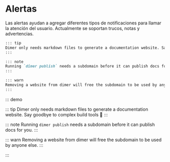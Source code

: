 <!-- markdownlint-disable MD031-->

# Alertas

Las alertas ayudan a agregar diferentes tipos de notificaciones para llamar la atención del usuario. Actualmente se soportan trucos, notas y advertencias.

<!-- prettier-ignore -->
```markdown
::: tip
Dimer only needs markdown files to generate a documentation website. Say goodbye to complex build tools
:::

::: note
Running `dimer publish` needs a subdomain before it can publish docs for you.
:::

::: warn
Removing a website from dimer will free the subdomain to be used by anyone else.
:::
```

::: demo

<!-- prettier-ignore -->
::: tip
Dimer only needs markdown files to generate a documentation website. Say goodbye to complex build tools 👋
:::

<!-- prettier-ignore -->
::: note
Running `dimer publish` needs a subdomain before it can publish docs for you.
:::

<!-- prettier-ignore -->
::: warn
Removing a website from dimer will free the subdomain to be used by anyone else.
:::

:::
